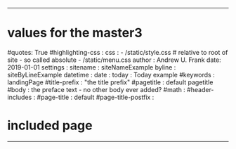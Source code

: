 
---
# values for the master3
#quotes: True 
#highlighting-css :
css :
    - /static/style.css  # relative to root of site - so called absolute
    - /static/menu.css 
author : Andrew U. Frank
date: 2019-01-01
settings : 
    sitename : siteNameExample
    byline : siteByLineExample
datetime : 
    date : 
        today : Today example
#keywords : landingPage
#title-prefix : "the title prefix"
#pagetitle : default pagetitle 
#body : the preface text - no other body ever added? 
#math : 
#header-includes : 
#page-title : default
#page-title-postfix : 
# included page
---
